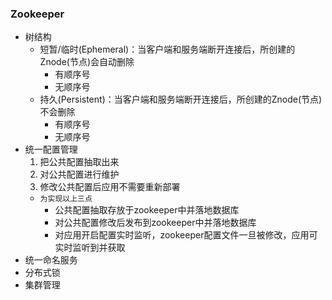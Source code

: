 ### Zookeeper
- 树结构
    - 短暂/临时(Ephemeral)：当客户端和服务端断开连接后，所创建的Znode(节点)会自动删除
        - 有顺序号
        - 无顺序号
    - 持久(Persistent)：当客户端和服务端断开连接后，所创建的Znode(节点)不会删除
        - 有顺序号
        - 无顺序号
- 统一配置管理
    1. 把公共配置抽取出来
    2. 对公共配置进行维护
    3. 修改公共配置后应用不需要重新部署
    - `为实现以上三点`
        - 公共配置抽取存放于zookeeper中并落地数据库
        - 对公共配置修改后发布到zookeeper中并落地数据库
        - 对应用开启配置实时监听，zookeeper配置文件一旦被修改，应用可实时监听到并获取
- 统一命名服务
- 分布式锁
- 集群管理    

